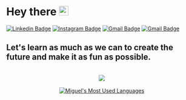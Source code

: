 # Hey there <img src="https://media.giphy.com/media/hvRJCLFzcasrR4ia7z/giphy.gif" width="25px">

[![Linkedin Badge](https://img.shields.io/badge/-Miguel-blue?style=flat&logo=Linkedin&logoColor=white&link=https://www.linkedin.com/in/miguel-a-de-oliveira/)](https://www.linkedin.com/in/miguel-a-de-oliveira/)
[![Instagram Badge](https://img.shields.io/badge/-@miguel__antoliv-purple?style=flat&logo=instagram&logoColor=white&link=https://www.instagram.com/miguel_antoliv/)](https://www.instagram.com/miguel_antoliv/)
[![Gmail Badge](https://img.shields.io/badge/-miguelantoliv-c14438?style=flat&logo=Gmail&logoColor=white&link=mailto:miguelantoliv@gmail.com)](mailto:miguelantoliv@gmail.com)
[![Gmail Badge](https://img.shields.io/badge/-miguelantoliv.de-c14438?style=flat&logo=Gmail&logoColor=white&link=mailto:miguelantoliv.de@gmail.com)](mailto:miguelantoliv.de@gmail.com)

## Let's learn as much as we can to create the future and make it as fun as possible.
<br/>
<div align="center">
    <img align="center" src="https://media.giphy.com/media/xT1XGzXhVgWRLN1Cco/giphy.gif">
</div>
<div align="center">
<br/>

<a href="https://github.com/migueloli">
  <img align="center" alt="Miguel's Most Used Languages" src="https://github-readme-stats.anuraghazra1.vercel.app/api/top-langs/?username=migueloli&layout=compact&theme=dracula" />
</a>
</div>

<br/>
</div>
